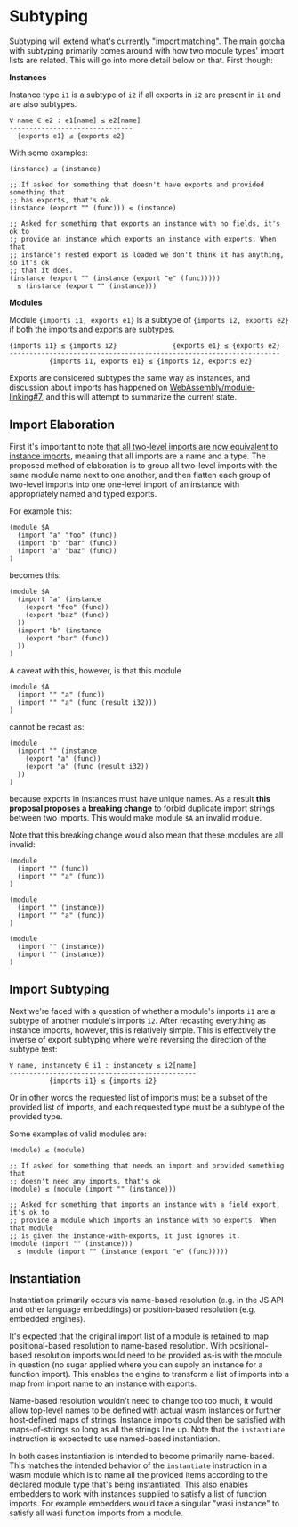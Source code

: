 # Subtyping

Subtyping will extend what's currently ["import
matching"](https://webassembly.github.io/spec/core/exec/modules.html#import-matching).
The main gotcha with subtyping primarily comes around with how two module
types' import lists are related. This will go into more detail below on that.
First though:

**Instances**

Instance type `i1` is a subtype of `i2` if all exports in `i2` are present in
`i1` and are also subtypes.

```
∀ name ∈ e2 : e1[name] ≤ e2[name]
-------------------------------
  {exports e1} ≤ {exports e2}
```

With some examples:

```wasm
(instance) ≤ (instance)

;; If asked for something that doesn't have exports and provided something that
;; has exports, that's ok.
(instance (export "" (func))) ≤ (instance)

;; Asked for something that exports an instance with no fields, it's ok to
:; provide an instance which exports an instance with exports. When that
;; instance's nested export is loaded we don't think it has anything, so it's ok
;; that it does.
(instance (export "" (instance (export "e" (func)))))
  ≤ (instance (export "" (instance)))
```

**Modules**

Module `{imports i1, exports e1}` is a subtype of `{imports i2, exports e2}` if
both the imports and exports are subtypes.

```
{imports i1} ≤ {imports i2}              {exports e1} ≤ {exports e2}
--------------------------------------------------------------------
          {imports i1, exports e1} ≤ {imports i2, exports e2}
```

Exports are considered subtypes the same way as instances, and discussion about
imports has happened on
[WebAssembly/module-linking#7](https://github.com/WebAssembly/module-linking/issues/7),
and this will attempt to summarize the current state.

## Import Elaboration

First it's important to note [that all two-level imports are now equivalent to
instance imports](./Explainer.md#instance-imports-and-aliases), meaning that all
imports are a name and a type. The proposed method of elaboration is to group
all two-level imports with the same module name next to one another, and then
flatten each group of two-level imports into one one-level import of an
instance with appropriately named and typed exports.

For example this:

```wasm
(module $A
  (import "a" "foo" (func))
  (import "b" "bar" (func))
  (import "a" "baz" (func))
)
```

becomes this:

```wasm
(module $A
  (import "a" (instance
    (export "foo" (func))
    (export "baz" (func))
  ))
  (import "b" (instance
    (export "bar" (func))
  ))
)
```

A caveat with this, however, is that this module

```wasm
(module $A
  (import "" "a" (func))
  (import "" "a" (func (result i32)))
)
```

cannot be recast as:

```wasm
(module
  (import "" (instance
    (export "a" (func))
    (export "a" (func (result i32))
  ))
)
```

because exports in instances must have unique names. As a result **this proposal
proposes a breaking change** to forbid duplicate import strings between two
imports. This would make module `$A` an invalid module.

Note that this breaking change would also mean that these modules are all
invalid:

```wasm
(module
  (import "" (func))
  (import "" "a" (func))
)

(module
  (import "" (instance))
  (import "" "a" (func))
)

(module
  (import "" (instance))
  (import "" (instance))
)
```

## Import Subtyping

Next we're faced with a question of whether a module's imports `i1` are a
subtype of another module's imports `i2`. After recasting everything as instance
imports, however, this is relatively simple. This is effectively the inverse of
export subtyping where we're reversing the direction of the subtype test:

```
∀ name, instancety ∈ i1 : instancety ≤ i2[name]
-----------------------------------------------
          {imports i1} ≤ {imports i2}
```

Or in other words the requested list of imports must be a subset of the provided
list of imports, and each requested type must be a subtype of the provided type.

Some examples of valid modules are:

```wasm
(module) ≤ (module)

;; If asked for something that needs an import and provided something that
;; doesn't need any imports, that's ok
(module) ≤ (module (import "" (instance)))

;; Asked for something that imports an instance with a field export, it's ok to
;; provide a module which imports an instance with no exports. When that module
;; is given the instance-with-exports, it just ignores it.
(module (import "" (instance)))
  ≤ (module (import "" (instance (export "e" (func)))))
```

## Instantiation

Instantiation primarily occurs via name-based resolution (e.g. in the JS API and other language embeddings) or
position-based resolution (e.g. embedded engines).

It's expected that the original import list of a module is retained to map
positional-based resolution to name-based resolution. With positional-based
resolution imports would need to be provided as-is with the module in question
(no sugar applied where you can supply an instance for a function import). This
enables the engine to transform a list of imports into a map from import name to
an instance with exports.

Name-based resolution wouldn't need to change too too much, it would allow
top-level names to be defined with actual wasm instances or further host-defined
maps of strings. Instance imports could then be satisfied with maps-of-strings
so long as all the strings line up. Note that the `instantiate` instruction is
expected to use named-based instantiation.

In both cases instantiation is intended to become primarily name-based. This
matches the intended behavior of the `instantiate` instruction in a wasm module
which is to name all the provided items according to the declared module type
that's being instantiated. This also enables embedders to work with instances
supplied to satisfy a list of function imports. For example embedders would take
a singular "wasi instance" to satisfy all wasi function imports from a module.
